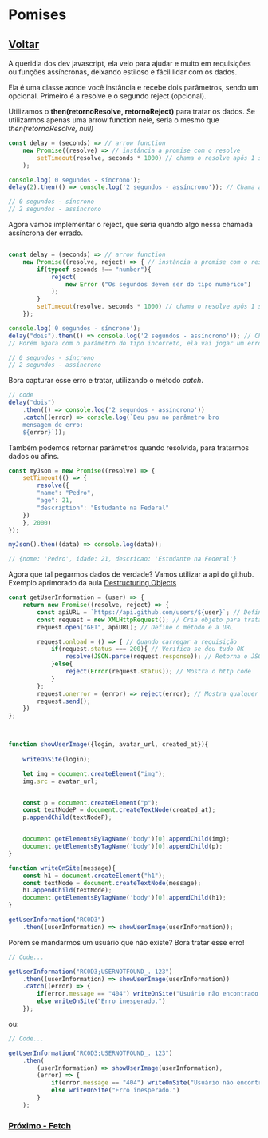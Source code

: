 # Pomises

## [Voltar](./GetSet.md)

A queridia dos dev javascript, ela veio para ajudar e muito em requisições ou funções assíncronas, deixando estiloso e fácil lidar com os dados.

Ela é uma classe aonde você instância e recebe dois parâmetros, sendo um opcional.
Primeiro é a resolve e o segundo reject (opcional).

Utilizamos o **then(retornoResolve, retornoReject)** para tratar os dados.
Se utilizarmos apenas uma arrow function nele, seria o mesmo que _then(retornoResolve, null)_

```js
const delay = (seconds) => // arrow function
    new Promise((resolve) => // instância a promise com o resolve
        setTimeout(resolve, seconds * 1000) // chama o resolve após 1 segundo
    );

console.log('0 segundos - síncrono');
delay(2).then(() => console.log('2 segundos - assíncrono')); // Chama a promise, e quando ela for resolvida executa o código

// 0 segundos - síncrono
// 2 segundos - assíncrono
```

Agora vamos implementar o reject, que seria quando algo nessa chamada assíncrona der errado.

```js

const delay = (seconds) => // arrow function
    new Promise((resolve, reject) => { // instância a promise com o resolve
        if(typeof seconds !== "number"){
            reject(
                new Error ("Os segundos devem ser do tipo numérico")
            );
        }
        setTimeout(resolve, seconds * 1000) // chama o resolve após 1 segundo
    });

console.log('0 segundos - síncrono');
delay("dois").then(() => console.log('2 segundos - assíncrono')); // Chama a promise, e quando ela for resolvida executa o código
// Porém agora com o parâmetro do tipo incorreto, ela vai jogar um erro na tela.

// 0 segundos - síncrono
// 2 segundos - assíncrono
```

Bora capturar esse erro e tratar, utilizando o método _catch_.

```js
// code
delay("dois")
    .then(() => console.log('2 segundos - assíncrono'))
    .catch((error) => console.log(`Deu pau no parâmetro bro
    mensagem de erro:
    ${error}`));


```

Também podemos retornar parâmetros quando resolvida, para tratarmos dados ou afins.

```js
const myJson = new Promise((resolve) => {
    setTimeout(() => {
        resolve({
        "name": "Pedro",
        "age": 21,
        "description": "Estudante na Federal"
    })
    }, 2000)
});

myJson().then((data) => console.log(data));

// {nome: 'Pedro', idade: 21, descricao: 'Estudante na Federal'}
```

Agora que tal pegarmos dados de verdade? Vamos utilizar a api do github. Exemplo aprimorado da aula [Destructuring Objects](./ObjectsDestructuring.md)

```js
const getUserInformation = (user) => {
    return new Promise((resolve, reject) => {
        const apiURL = `https://api.github.com/users/${user}`; // Define URL da API
        const request = new XMLHttpRequest(); // Cria objeto para tratar da requisição
        request.open("GET", apiURL); // Define o método e a URL

        request.onload = () => { // Quando carregar a requisição
            if(request.status === 200){ // Verifica se deu tudo OK
                resolve(JSON.parse(request.response)); // Retorna o JSON
            }else{
                reject(Error(request.status)); // Mostra o http code
            }
        };
        request.onerror = (error) => reject(error); // Mostra qualquer outro erro da requisição caso aconteça
        request.send();
    })
};



function showUserImage({login, avatar_url, created_at}){
    
    writeOnSite(login);

    let img = document.createElement("img");
    img.src = avatar_url;


    const p = document.createElement("p");
    const textNodeP = document.createTextNode(created_at);
    p.appendChild(textNodeP);


    document.getElementsByTagName('body')[0].appendChild(img);
    document.getElementsByTagName('body')[0].appendChild(p);
}

function writeOnSite(message){
    const h1 = document.createElement("h1");
    const textNode = document.createTextNode(message);
    h1.appendChild(textNode);
    document.getElementsByTagName('body')[0].appendChild(h1);
}

getUserInformation("RC0D3")
    .then((userInformation) => showUserImage(userInformation));
```

Porém se mandarmos um usuário que não existe? Bora tratar esse erro!

```js
// Code...

getUserInformation("RC0D3;USERNOTFOUND_. 123")
    .then((userInformation) => showUserImage(userInformation))
    .catch((error) => {
        if(error.message == "404") writeOnSite("Usuário não encontrado!")
        else writeOnSite("Erro inesperado.")
    });
```

ou:

```js
// Code...

getUserInformation("RC0D3;USERNOTFOUND_. 123")
    .then(
        (userInformation) => showUserImage(userInformation),
        (error) => {
            if(error.message == "404") writeOnSite("Usuário não encontrado!")
            else writeOnSite("Erro inesperado.")
        }
    );
```

### [Próximo - Fetch](./Fetch.md)